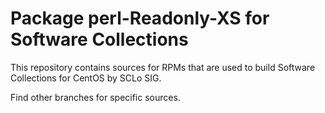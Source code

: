 # Package perl-Readonly-XS for Software Collections

This repository contains sources for RPMs that are used
to build Software Collections for CentOS by SCLo SIG.

Find other branches for specific sources.
